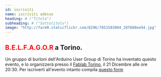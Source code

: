```yaml
---
id: iscriviti
name: iscriviti adesso
heading: # ("Titolo")
subheading: # ("Sottotitolo")
image: "http://farm9.staticflickr.com/8296/7851583004_28f888ee94.jpg"
---
```



## <font color="red"> B.E.L.F.A.G.O.R </font>  a Torino. 

Un gruppo di burloni dell'Arduino User Group di Torino ha inventato questo evento, e lo organizzerà presso il [Fablab Torino](http://fablabtorino.org/contatti-e-host/), il 21 Dicembre alle ore 20:30. Per iscriverti all'evento intanto compila [questo form](https://goo.gl/forms/6cmPH97uvs7p78Ek2) 
